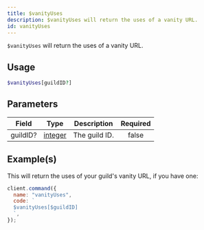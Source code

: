 ```yaml
---
title: $vanityUses
description: $vanityUses will return the uses of a vanity URL.
id: vanityUses
---
```


`$vanityUses` will return the uses of a vanity URL.

## Usage

```php
$vanityUses[guildID?]
```

## Parameters

| Field    | Type                                                                                                | Description   | Required |
| -------- | --------------------------------------------------------------------------------------------------- | ------------- | :------: |
| guildID? | [integer](https://developer.mozilla.org/en-US/docs/Web/JavaScript/Reference/Global_Objects/Integer) | The guild ID. |  false   |

## Example(s)

This will return the uses of your guild's vanity URL, if you have one:

```javascript
client.command({
  name: "vanityUses",
  code: `
  $vanityUses[$guildID]
  `,
});
```
